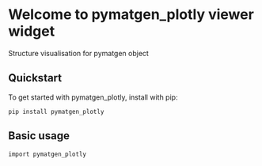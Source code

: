 # Welcome to pymatgen_plotly viewer widget

Structure visualisation for pymatgen object

## Quickstart

To get started with pymatgen_plotly, install with pip:

    pip install pymatgen_plotly


## Basic usage

    import pymatgen_plotly

